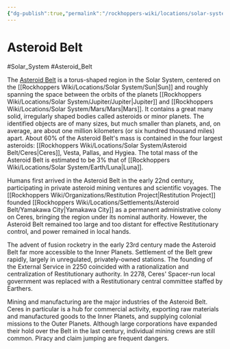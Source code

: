 ```yaml
---
{"dg-publish":true,"permalink":"/rockhoppers-wiki/locations/solar-system/asteroid-belt/asteroid-belt/"}
---
```


# Asteroid Belt
#Solar_System #Asteroid_Belt

The [Asteroid Belt](https://en.wikipedia.org/wiki/Asteroid_belt) is a torus-shaped region in the Solar System, centered on the [[Rockhoppers Wiki/Locations/Solar System/Sun\|Sun]] and roughly spanning the space between the orbits of the planets [[Rockhoppers Wiki/Locations/Solar System/Jupiter/Jupiter\|Jupiter]] and [[Rockhoppers Wiki/Locations/Solar System/Mars/Mars\|Mars]]. It contains a great many solid, irregularly shaped bodies called asteroids or minor planets. The identified objects are of many sizes, but much smaller than planets, and, on average, are about one million kilometers (or six hundred thousand miles) apart. About 60% of the Asteroid Belt's mass is contained in the four largest asteroids: [[Rockhoppers Wiki/Locations/Solar System/Asteroid Belt/Ceres\|Ceres]], Vesta, Pallas, and Hygiea. The total mass of the Asteroid Belt is estimated to be 3% that of [[Rockhoppers Wiki/Locations/Solar System/Earth/Luna\|Luna]].

Humans first arrived in the Asteroid Belt in the early 22nd century, participating in private asteroid mining ventures and scientific voyages. The [[Rockhoppers Wiki/Organizations/Restitution Project\|Restitution Project]] founded [[Rockhoppers Wiki/Locations/Settlements/Asteroid Belt/Yamakawa City\|Yamakawa City]] as a permanent administrative colony on Ceres, bringing the region under its nominal authority. However, the Asteroid Belt remained too large and too distant for effective Restitutionary control, and power remained in local hands.

The advent of fusion rocketry in the early 23rd century made the Asteroid Belt far more accessible to the Inner Planets. Settlement of the Belt grew rapidly, largely in unregulated, privately-owned stations. The founding of the External Service in 2250 coincided with a rationalization and centralization of Restitutionary authority. In 2278, Ceres' Spacer-run local government was replaced with a Restitutionary central committee staffed by Earthers.

Mining and manufacturing are the major industries of the Asteroid Belt. Ceres in particular is a hub for commercial activity, exporting raw materials and manufactured goods to the Inner Planets, and supplying colonial missions to the Outer Planets. Although large corporations have expanded their hold over the Belt in the last century, individual mining crews are still common. Piracy and claim jumping are frequent dangers.